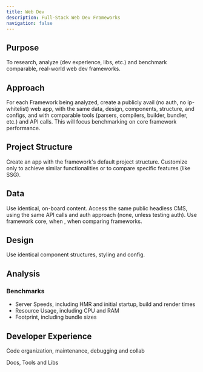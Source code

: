 ```yaml
---
title: Web Dev
description: Full-Stack Web Dev Frameworks
navigation: false
---
```


## Purpose

To research, analyze (dev experience, libs, etc.) and benchmark comparable, real-world web dev frameworks. 

## Approach

For each Framework being analyzed, create a publicly avail (no auth, no ip-whitelist) web app, with the same data, design, components, structure, and configs, and with comparable tools (parsers, compilers, builder, bundler, etc.) and API calls.  This will focus benchmarking on core framework performance.

## Project Structure

Create an app with the framework's default project structure.  Customize only to achieve similar functionalities or to compare specific features (like SSG).

## Data

Use identical, on-board content.   Access the same public headless CMS, using the same API calls and auth approach (none, unless testing auth).  Use framework core, when , when comparing frameworks.

## Design

Use identical component structures, styling and config.

## Analysis

### Benchmarks

- Server Speeds, including HMR and initial startup, build and render times
- Resource Usage, including CPU and RAM
- Footprint, including bundle sizes

## Developer Experience

Code organization, maintenance, debugging and collab

Docs, Tools and Libs
